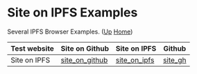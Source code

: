 # Site on IPFS Examples

Several IPFS Browser Examples. ([Up](..) [Home](..\..))


| Test website | Site on Github     | Site on IPFS       | Github
| -------------| ---------          | ------             | ---
| Site on IPFS | [site_on_github]   |[site_on_ipfs]      | [site_gh]


[site_on_github]: https://web3examples.com/ipfs/site_on_ipfs/mini
[site_on_ipfs]:   https://ipfs.io/ipfs/QmYwjdfP3AMHSxqT6RT3QWxy7Jw1j2mKxFfCweQAfMJ1wS/
[site_gh]:        https://github.com/web3examples/ipfs/tree/master/site_on_ipfs
